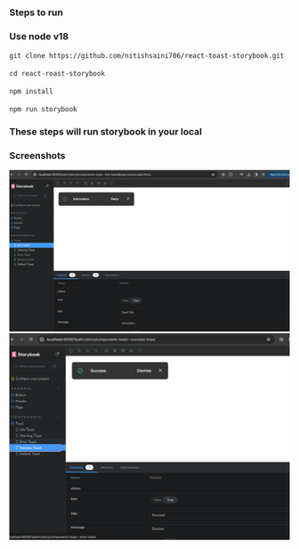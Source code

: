 ### Steps to run

### Use node v18

```
git clone https://github.com/nitishsaini706/react-toast-storybook.git

cd react-roast-storybook

npm install 

npm run storybook

```

### These steps will run storybook in your local

### Screenshots
![SS1](image.png)
![SS2](image-1.png)
